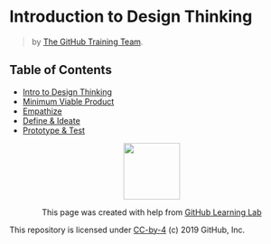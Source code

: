 
# Introduction to Design Thinking
> by [The GitHub Training Team](https://lab.github.com/githubtraining).

## Table of Contents
- [Intro to Design Thinking](five-phases/)
- [Minimum Viable Product](mvp)
- [Empathize](empathy/)
- [Define & Ideate](define-and-ideate/)
- [Prototype & Test](prototype-and-test/)


<p align="center"><img width="100" src="https://lab.github.com/public/images/avatar.png"></p>
<p align="center">This page was created with help from <a href="https://lab.github.com/">GitHub Learning Lab</a></p>

This repository is licensed under [CC-by-4](LICENSE) (c) 2019 GitHub, Inc.
